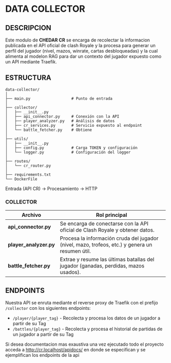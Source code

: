 # DATA COLLECTOR

## DESCRIPCION

Este modulo de **CHEDAR CR** se encarga de recolectar la informacion publicada en el API oficial de clash Royale y la procesa para generar un perfil del jugador (nivel, mazos, winrate, cartas desbloqueadas) y la cual alimenta al modelon RAG para dar un contexto del jugador expuesto como un API mediante Traefik.

## ESTRUCTURA

```
data-collector/
│
├── main.py                  # Punto de entrada
│
├── collector/
│   ├── __init__.py
│   ├── api_connector.py     # Conexión con la API
│   ├── player_analyzer.py   # Análisis de datos
│   ├── cr_services.py       # Servicio expuesto al endpoint
│   └── battle_fetcher.py    # Obtiene
│
├── utils/
│   ├── __init__.py
│   ├── config.py            # Carga TOKEN y configuración
│   └── logger.py            # Configuración del logger
│
├── routes/
│   └── cr_router.py
│
├── requirements.txt
└── DockerFile
```

Entrada (API CR) → Procesamiento → HTTP

### COLLECTOR

| Archivo                | Rol principal                                                                                   |
| ---------------------- | ----------------------------------------------------------------------------------------------- |
| **api_connector.py**   | Se encarga de conectarse con la API oficial de Clash Royale y obtener datos.                    |
| **player_analyzer.py** | Procesa la información cruda del jugador (nivel, mazo, trofeos, etc.) y genera un resumen útil. |
| **battle_fetcher.py**  | Extrae y resume las últimas batallas del jugador (ganadas, perdidas, mazos usados).             |

## ENDPOINTS

Nuestra API se enruta mediante el reverse proxy de Traefik con el prefijo `/collector` con los siguientes endpoints:

- `/player/{player_tag}` - Recolecta y procesa los datos de un jugador a partir de su Tag
- `/battles/{player_tag}` - Recolecta y procesa el historial de partidas de un jugador a partir de su Tag

Si desea documentacion mas exaustiva una vez ejecutado todo el proyecto acceda a http://cr.localhost/apidocs/ en donde se especifican y se ejemplifican los endpoints de la api
